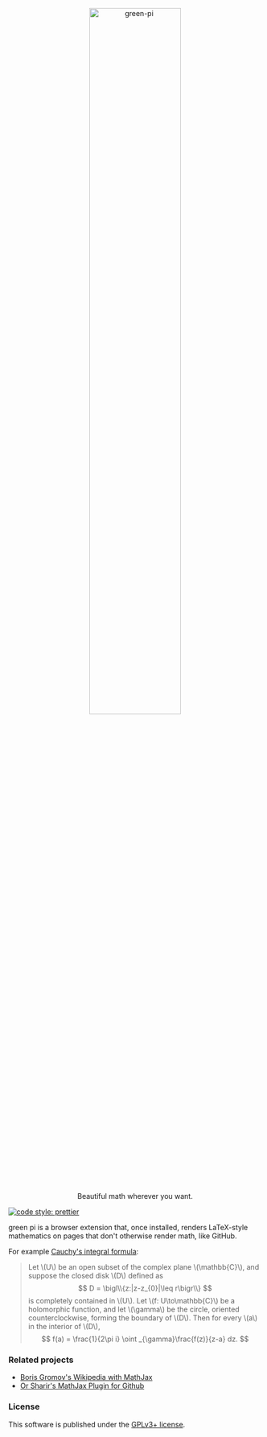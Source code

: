 <p align="center">
  <a href="https://github.com/nschloe/green-pi"><img alt="green-pi" src="https://nschloe.github.io/green-pi/logo-with-text.svg" width="60%"></a>
  <p align="center">Beautiful math wherever you want.</p>
</p>

[![code style: prettier](https://img.shields.io/badge/code_style-prettier-ff69b4.svg?style=flat-square)](https://github.com/prettier/prettier)

green pi is a browser extension that, once installed, renders LaTeX-style mathematics on
pages that don't otherwise render math, like GitHub.

For example [Cauchy's integral
formula](https://en.wikipedia.org/wiki/Cauchy%27s_integral_formula):

> Let \\(U\\) be an open subset of the complex plane \\(\mathbb{C}\\), and suppose the
> closed disk \\(D\\) defined as
> $$
> D = \bigl\\{z:|z-z_{0}|\leq r\bigr\\}
> $$
> is completely contained in \\(U\\). Let \\(f: U\to\mathbb{C}\\) be a holomorphic
> function, and let \\(\gamma\\) be the circle, oriented counterclockwise, forming the
> boundary of \\(D\\). Then for every \\(a\\) in the interior of \\(D\\),
> $$
> f(a) = \frac{1}{2\pi i} \oint _{\gamma}\frac{f(z)}{z-a} dz.
> $$


### Related projects

 * [Boris Gromov's Wikipedia with MathJax](https://github.com/bgromov/wiki-mathjax)
 * [Or Sharir's MathJax Plugin for Github](https://github.com/orsharir/github-mathjax)


### License
This software is published under the [GPLv3+ license](https://www.gnu.org/licenses/gpl-3.0.en.html).
